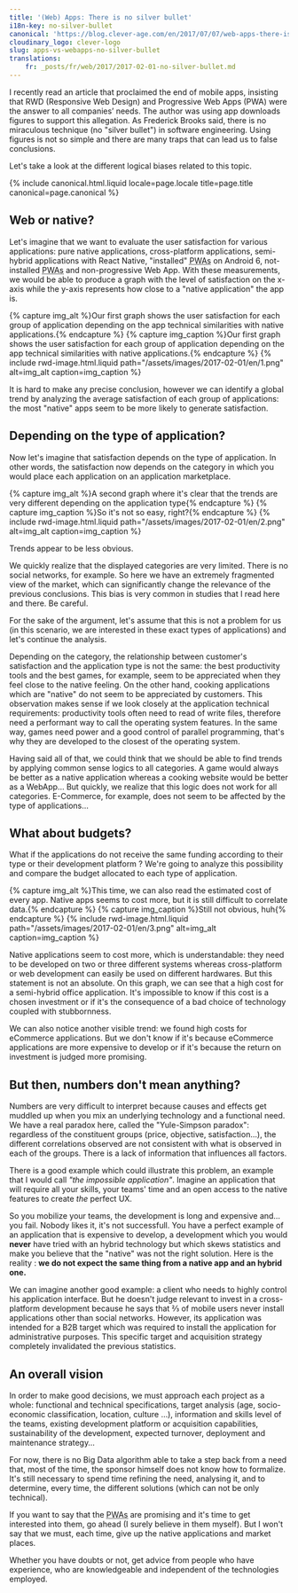 ```yaml
---
title: '(Web) Apps: There is no silver bullet'
i18n-key: no-silver-bullet
canonical: 'https://blog.clever-age.com/en/2017/07/07/web-apps-there-is-no-silver-bullet/'
cloudinary_logo: clever-logo
slug: apps-vs-webapps-no-silver-bullet
translations:
    fr: _posts/fr/web/2017/2017-02-01-no-silver-bullet.md
---
```


I recently read an article that proclaimed the end of mobile apps, insisting
that RWD (Responsive Web Design) and Progressive Web Apps (PWA) were the answer
to all companies’ needs. The author was using app downloads figures to support
this allegation. As Frederick Brooks said, there is no miraculous technique (no
"silver bullet") in software engineering. Using figures is not so simple and
there are many traps that can lead us to false conclusions.

Let's take a look at the different logical biases related to this topic.

<!-- more -->

{% include canonical.html.liquid
    locale=page.locale
    title=page.title
    canonical=page.canonical
%}

## Web or native?

Let's imagine that we want to evaluate the user satisfaction for various
applications: pure native applications, cross-platform applications, semi-hybrid
applications with React Native, "installed"
<abbr title="Progressive Web Apps">PWAs</abbr> on Android 6, not-installed
<abbr title="Progressive Web Apps">PWAs</abbr> and non-progressive Web App. With
these measurements, we would be able to produce a graph with the level of
satisfaction on the x-axis while the y-axis represents how close to a "native
application" the app is.

{% capture img_alt %}Our first graph shows the user satisfaction for each group
of application depending on the app technical similarities with native
applications.{% endcapture %} {% capture img_caption %}Our first graph shows the
user satisfaction for each group of application depending on the app technical
similarities with native applications.{% endcapture %}
{% include rwd-image.html.liquid
path="/assets/images/2017-02-01/en/1.png"
alt=img_alt
caption=img_caption
%}

It is hard to make any precise conclusion, however we can identify a global
trend by analyzing the average satisfaction of each group of applications: the
most "native" apps seem to be more likely to generate satisfaction.

## Depending on the type of application?

Now let's imagine that satisfaction depends on the type of application. In other
words, the satisfaction now depends on the category in which you would place
each application on an application marketplace.

{% capture img_alt %}A second graph where it's clear that the trends are very
different depending on the application type{% endcapture %}
{% capture img_caption %}So it's not so easy, right?{% endcapture %}
{% include rwd-image.html.liquid
path="/assets/images/2017-02-01/en/2.png"
alt=img_alt
caption=img_caption
%}

Trends appear to be less obvious.

We quickly realize that the displayed categories are very limited. There is no
social networks, for example. So here we have an extremely fragmented view of
the market, which can significantly change the relevance of the previous
conclusions. This bias is very common in studies that I read here and there. Be
careful.

For the sake of the argument, let's assume that this is not a problem for us (in
this scenario, we are interested in these exact types of applications) and let's
continue the analysis.

Depending on the category, the relationship between customer's satisfaction and
the application type is not the same: the best productivity tools and the best
games, for example, seem to be appreciated when they feel close to the native
feeling. On the other hand, cooking applications which are "native" do not seem
to be appreciated by customers. This observation makes sense if we look closely
at the application technical requirements: productivity tools often need to read
of write files, therefore need a performant way to call the operating system
features. In the same way, games need power and a good control of parallel
programming, that's why they are developed to the closest of the operating
system.

Having said all of that, we could think that we should be able to find trends by
applying common sense logics to all categories. A game would always be better as
a native application whereas a cooking website would be better as a WebApp… But
quickly, we realize that this logic does not work for all categories.
E-Commerce, for example, does not seem to be affected by the type of
applications…

## What about budgets?

What if the applications do not receive the same funding according to their type
or their development platform ? We're going to analyze this possibility and
compare the budget allocated to each type of application.

{% capture img_alt %}This time, we can also read the estimated cost of every
app. Native apps seems to cost more, but it is still difficult to correlate
data.{% endcapture %} {% capture img_caption %}Still not obvious,
huh{% endcapture %} {% include rwd-image.html.liquid
path="/assets/images/2017-02-01/en/3.png"
alt=img_alt
caption=img_caption
%}

Native applications seem to cost more, which is understandable: they need to be
developed on two or three different systems whereas cross-platform or web
development can easily be used on different hardwares. But this statement is not
an absolute. On this graph, we can see that a high cost for a semi-hybrid office
application. It's impossible to know if this cost is a chosen investment or if
it's the consequence of a bad choice of technology coupled with stubbornness.

We can also notice another visible trend: we found high costs for eCommerce
applications. But we don't know if it's because eCommerce applications are more
expensive to develop or if it's because the return on investment is judged more
promising.

## But then, numbers don't mean anything?

Numbers are very difficult to interpret because causes and effects get muddled
up when you mix an underlying technology and a functional need. We have a real
paradox here, called the "Yule-Simpson paradox": regardless of the constituent
groups (price, objective, satisfaction…), the different correlations observed
are not consistent with what is observed in each of the groups. There is a lack
of information that influences all factors.

There is a good example which could illustrate this problem, an example that I
would call <em>"the impossible application"</em>. Imagine an application that
will require all your skills, your teams' time and an open access to the native
features to create <em>the</em> perfect UX.

So you mobilize your teams, the development is long and expensive and… you fail.
Nobody likes it, it's not successfull. You have a perfect example of an
application that is expensive to develop, a development which you would
<strong>never</strong> have tried with an hybrid technology but which skews
statistics and make you believe that the "native" was not the right solution.
Here is the reality : <strong>we do not expect the same thing from a native app
and an hybrid one.</strong>

We can imagine another good example: a client who needs to highly control his
application interface. But he doesn't judge relevant to invest in a
cross-platform development because he says that ⅔ of mobile users never install
applications other than social networks. However, its application was intended
for a B2B target which was required to install the application for
administrative purposes. This specific target and acquisition strategy
completely invalidated the previous statistics.

## An overall vision

In order to make good decisions, we must approach each project as a whole:
functional and technical specifications, target analysis (age, socio-economic
classification, location, culture ...), information and skills level of the
teams, existing development platform or acquisition capabilities, sustainability
of the development, expected turnover, deployment and maintenance strategy…

For now, there is no Big Data algorithm able to take a step back from a need
that, most of the time, the sponsor himself does not know how to formalize. It's
still necessary to spend time refining the need, analysing it, and to determine,
every time, the different solutions (which can not be only technical).

If you want to say that the <abbr title="Progressive Web Apps">PWAs</abbr> are
promising and it's time to get interested into them, go ahead (I surely believe
in them myself). But I won't say that we must, each time, give up the native
applications and market places.

Whether you have doubts or not, get advice from people who have experience, who
are knowledgeable and independent of the technologies employed.
